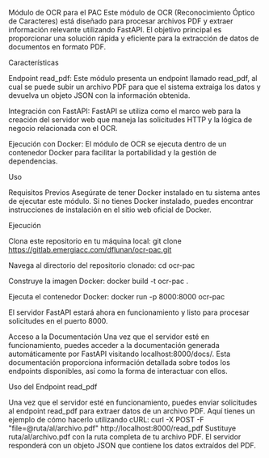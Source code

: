 Módulo de OCR para el PAC
Este módulo de OCR (Reconocimiento Óptico de Caracteres) está diseñado para procesar archivos PDF y extraer información relevante utilizando FastAPI. El objetivo principal es proporcionar una solución rápida y eficiente para la extracción de datos de documentos en formato PDF.

Características


Endpoint read_pdf: Este módulo presenta un endpoint llamado read_pdf, al cual se puede subir un archivo PDF para que el sistema extraiga los datos y devuelva un objeto JSON con la información obtenida.


Integración con FastAPI: FastAPI se utiliza como el marco web para la creación del servidor web que maneja las solicitudes HTTP y la lógica de negocio relacionada con el OCR.


Ejecución con Docker: El módulo de OCR se ejecuta dentro de un contenedor Docker para facilitar la portabilidad y la gestión de dependencias.



Uso

Requisitos Previos
Asegúrate de tener Docker instalado en tu sistema antes de ejecutar este módulo. Si no tienes Docker instalado, puedes encontrar instrucciones de instalación en el sitio web oficial de Docker.

Ejecución


Clona este repositorio en tu máquina local:
git clone https://gitlab.emergiacc.com/dflunan/ocr-pac.git


Navega al directorio del repositorio clonado:
cd ocr-pac


Construye la imagen Docker:
docker build -t ocr-pac .


Ejecuta el contenedor Docker:
docker run -p 8000:8000 ocr-pac


El servidor FastAPI estará ahora en funcionamiento y listo para procesar solicitudes en el puerto 8000.

Acceso a la Documentación
Una vez que el servidor esté en funcionamiento, puedes acceder a la documentación generada automáticamente por FastAPI visitando localhost:8000/docs/. Esta documentación proporciona información detallada sobre todos los endpoints disponibles, así como la forma de interactuar con ellos.

Uso del Endpoint read_pdf

Una vez que el servidor esté en funcionamiento, puedes enviar solicitudes al endpoint read_pdf para extraer datos de un archivo PDF. Aquí tienes un ejemplo de cómo hacerlo utilizando cURL:
curl -X POST -F "file=@ruta/al/archivo.pdf" http://localhost:8000/read_pdf
Sustituye ruta/al/archivo.pdf con la ruta completa de tu archivo PDF.
El servidor responderá con un objeto JSON que contiene los datos extraídos del PDF.